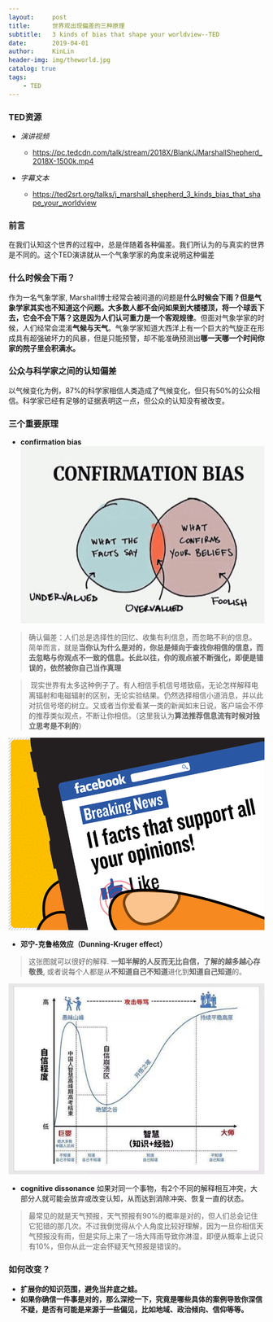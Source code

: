 ```yaml
---
layout:     post
title:      世界观出现偏差的三种原理
subtitle:   3 kinds of bias that shape your worldview--TED
date:       2019-04-01
author:     KinLin
header-img: img/theworld.jpg
catalog: true
tags:                            
    - TED
---
```


### TED资源
* *演讲视频*
    - https://pc.tedcdn.com/talk/stream/2018X/Blank/JMarshallShepherd_2018X-1500k.mp4

* *字幕文本*
    - https://ted2srt.org/talks/j_marshall_shepherd_3_kinds_bias_that_shape_your_worldview


### 前言
在我们认知这个世界的过程中，总是伴随着各种偏差。我们所认为的与真实的世界是不同的。这个TED演讲就从一个气象学家的角度来说明这种偏差

### 什么时候会下雨？
作为一名气象学家, Marshall博士经常会被问道的问题是**什么时候会下雨？**但是气象学家其实也不知道这个问题。大多数人都不会问**如果到大楼楼顶，将一个球丢下去，它会不会下落？**这是因为人们认可**重力是一个客观规律**。但面对气象学家的时候，人们经常会混淆**气候与天气**。气象学家知道大西洋上有一个巨大的气旋正在形成具有超强破坏力的风暴，但是只能预警，却不能准确预测出**哪一天哪一个时间你家的院子里会积满水。**

### 公众与科学家之间的认知偏差
以气候变化为例，87%的科学家相信人类造成了气候变化，但只有50%的公众相信。科学家已经有足够的证据表明这一点，但公众的认知没有被改变。

### 三个重要原理

* **confirmation bias**
![confirmation_bias_1](/img/ted/confirmation_bias_1.jpg)

> 确认偏差：人们总是选择性的回忆、收集有利信息，而忽略不利的信息。
简单而言，就是**当你认为什么是对的，你总是倾向于查找你相信的信息，而去忽略与你观点不一致的信息。长此以往，你的观点被不断强化，即便是错误的，依然被你自己当作真理**

> 现实世界有太多这种例子了。有人相信手机信号塔致癌，无论怎样解释电离辐射和电磁辐射的区别，无论实验结果。仍然选择相信小道消息，并以此对抗信号塔的树立。又或者当你爱看某一类的新闻如末日说，客户端会不停的推荐类似观点，不断让你相信。（这里我认为**算法推荐信息流有时候对独立思考是不利的**）

![confirmation_bias_2](/img/ted/confirmation_bias_2.jpg)

* **邓宁-克鲁格效应（Dunning-Kruger effect）**

> 这张图就可以很好的解释. **一知半解的人反而无比自信，了解的越多越心存敬畏**, 或者说每个人都是从**不知道自己不知道**进化到**知道自己知道**的。

![Dunning-Kruger-effect](/img/ted/Dunning-Kruger-effect.jpg)


* **cognitive dissonance**
如果对同一个事物，有2个不同的解释相互冲突，大部分人就可能会放弃或改变认知，从而达到消除冲突、恢复一直的状态。

> 最常见的就是天气预报，天气预报有90%的概率是对的，但人们总会记住它犯错的那几次。不过我倒觉得从个人角度比较好理解，因为一旦你相信天气预报没有雨，但是实际上来了一场大阵雨导致你淋湿，即便从概率上说只有10%，但你从此一定会怀疑天气预报是错误的。


### 如何改变？
* **扩展你的知识范围，避免当井底之蛙。**
* **如果你确信一件事是对的，那么深挖一下，究竟是哪些具体的案例导致你深信不疑，是否有可能是来源于一些偏见，比如地域、政治倾向、信仰等等。**
